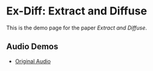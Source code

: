 # Ex-Diff: Extract and Diffuse

This is the demo page for the paper *Extract and Diffuse*.

## Audio Demos
- [Original Audio](assets/p232_012_clean.wav)